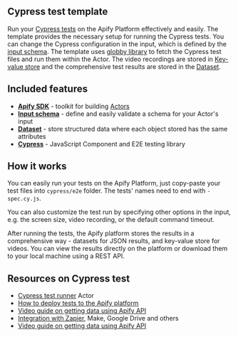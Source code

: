 ## Cypress test template

Run your [Cypress tests](https://www.cypress.io/) on the Apify Platform effectively and easily. The template provides the necessary setup for running the Cypress tests. You can change the Cypress configuration in the input, which is defined by the [input schema](https://docs.apify.com/platform/actors/development/input-schema). The template uses [globby library](https://www.jsdocs.io/package/globby) to fetch the Cypress test files and run them within the Actor. The video recordings are stored in [Key-value store](https://docs.apify.com/platform/storage/key-value-store) and the comprehensive test results are stored in the [Dataset](https://docs.apify.com/platform/storage/dataset).

## Included features

- **[Apify SDK](https://docs.apify.com/sdk/js/)** - toolkit for building [Actors](https://apify.com/actors)
- **[Input schema](https://docs.apify.com/platform/actors/development/input-schema)** - define and easily validate a schema for your Actor's input
- **[Dataset](https://docs.apify.com/sdk/js/docs/guides/result-storage#dataset)** - store structured data where each object stored has the same attributes
- **[Cypress](https://www.cypress.io/)** - JavaScript Component and E2E testing library

## How it works

You can easily run your tests on the Apify Platform, just copy-paste your test files into `cypress/e2e` folder. The tests' names need to end with `-spec.cy.js`.

You can also customize the test run by specifying other options in the input, e.g. the screen size, video recording, or the default command timeout.

After running the tests, the Apify platform stores the results in a comprehensive way - datasets for JSON results, and key-value store for videos. You can view the results directly on the platform or download them to your local machine using a REST API.

## Resources on Cypress test

- [Cypress test runner](https://apify.com/valek.josef/cypress-test-runner) Actor
- [How to deploy tests to the Apify platform](https://blog.apify.com/deploy-cypress-tests-cloud)
- [Video guide on getting data using Apify API](https://www.youtube.com/watch?v=ViYYDHSBAKM)
- [Integration with Zapier](https://apify.com/integrations), Make, Google Drive and others
- [Video guide on getting data using Apify API](https://www.youtube.com/watch?v=ViYYDHSBAKM)
